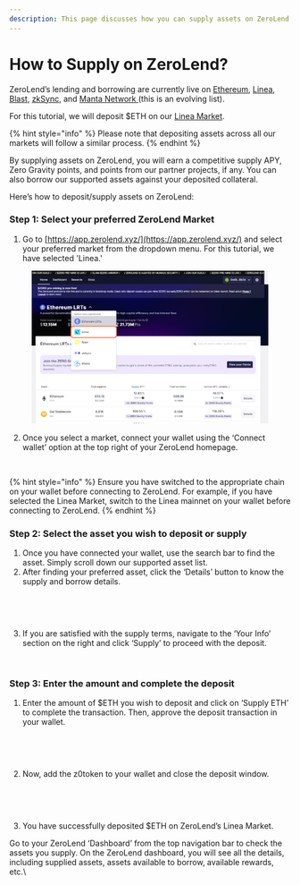 ```yaml
---
description: This page discusses how you can supply assets on ZeroLend.
---
```


# How to Supply on ZeroLend?

ZeroLend’s lending and borrowing are currently live on [Ethereum](https://app.zerolend.xyz/?marketName=proto\_mainnet\_lrt\_v3), [Linea](https://app.zerolend.xyz/?marketName=proto\_linea\_v3), [Blast](https://app.zerolend.xyz/?marketName=proto\_blast\_v3), [zkSync](https://app.zerolend.xyz/?marketName=proto\_zksync\_era\_v3), and [Manta Network ](https://app.zerolend.xyz/?marketName=proto\_manta\_v3)(this is an evolving list).

For this tutorial, we will deposit $ETH on our [Linea Market](https://app.zerolend.xyz/?marketName=proto\_linea\_v3).&#x20;

{% hint style="info" %}
Please note that depositing assets across all our markets will follow a similar process.&#x20;
{% endhint %}

By supplying assets on ZeroLend, you will earn a competitive supply APY, Zero Gravity points, and points from our partner projects, if any. You can also borrow our supported assets against your deposited collateral.&#x20;

Here’s how to deposit/supply assets on ZeroLend:

### Step 1: Select your preferred ZeroLend Market

1. Go to [https://app.zerolend.xyz/](https://app.zerolend.xyz/) and select your preferred market from the dropdown menu. For this tutorial, we have selected 'Linea.'&#x20;

<figure><img src="../.gitbook/assets/link 1 s.png" alt=""><figcaption></figcaption></figure>

2. Once you select a market, connect your wallet using the ‘Connect wallet’ option at the top right of your ZeroLend homepage.&#x20;

<figure><img src="../.gitbook/assets/Screenshot 2024-04-08 at 8.38.05 PM.png" alt=""><figcaption></figcaption></figure>

{% hint style="info" %}
Ensure you have switched to the appropriate chain on your wallet before connecting to ZeroLend. For example, if you have selected the Linea Market, switch to the Linea mainnet on your wallet before connecting to ZeroLend.
{% endhint %}

### Step 2: Select the asset you wish to deposit or supply&#x20;

1. Once you have connected your wallet, use the search bar to find the asset. Simply scroll down our supported asset list.
2. After finding your preferred asset, click the ‘Details’ button to know the supply and borrow details.&#x20;

<figure><img src="../.gitbook/assets/Screenshot 2024-04-08 at 8.39.13 PM.png" alt=""><figcaption></figcaption></figure>

<figure><img src="../.gitbook/assets/Screenshot 2024-04-08 at 8.41.24 PM.png" alt=""><figcaption></figcaption></figure>

3. If you are satisfied with the supply terms, navigate to the ‘Your Info’ section on the right and click ‘Supply’ to proceed with the deposit.

<figure><img src="../.gitbook/assets/Screenshot 2024-04-08 at 8.41.56 PM.png" alt=""><figcaption></figcaption></figure>



### Step 3: Enter the amount and complete the deposit&#x20;

1. Enter the amount of $ETH you wish to deposit and click on ‘Supply ETH’ to complete the transaction. Then, approve the deposit transaction in your wallet.

<figure><img src="../.gitbook/assets/Screenshot 2024-04-08 at 8.43.43 PM.png" alt=""><figcaption></figcaption></figure>

<figure><img src="../.gitbook/assets/Screenshot 2024-04-08 at 8.44.17 PM.png" alt=""><figcaption></figcaption></figure>

2. Now, add the z0token to your wallet and close the deposit window.

<figure><img src="../.gitbook/assets/Screenshot 2024-04-08 at 8.46.15 PM.png" alt=""><figcaption></figcaption></figure>

<figure><img src="../.gitbook/assets/Screenshot 2024-04-08 at 8.47.05 PM.png" alt=""><figcaption></figcaption></figure>

3. You have successfully deposited $ETH on ZeroLend’s Linea Market.&#x20;

Go to your ZeroLend ‘Dashboard’ from the top navigation bar to check the assets you supply. On the ZeroLend dashboard, you will see all the details, including supplied assets, assets available to borrow, available rewards, etc.\


<figure><img src="../.gitbook/assets/Screenshot 2024-04-08 at 8.58.17 PM.png" alt=""><figcaption></figcaption></figure>

<figure><img src="../.gitbook/assets/Screenshot 2024-04-08 at 9.19.49 PM.png" alt=""><figcaption></figcaption></figure>
